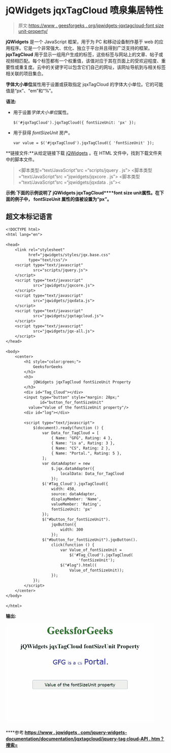 # jQWidgets jqxTagCloud 喷泉集居特性

> 原文:[https://www . geesforgeks . org/jqwidgets-jqxtagcloud-font size unit-property/](https://www.geeksforgeeks.org/jqwidgets-jqxtagcloud-fontsizeunit-property/)

**jQWidgets** 是一个 JavaScript 框架，用于为 PC 和移动设备制作基于 web 的应用程序。它是一个非常强大、优化、独立于平台并且得到广泛支持的框架。 **jqxTagCloud** 用于显示一组用户生成的标签，这些标签与网站上的文章、帖子或视频相匹配。每个标签都有一个权重值，该值对应于其在页面上的受欢迎程度、重要性或重复度。云中的关键字可以包含它们自己的网址，该网址导航到与相关标签相关联的项目集合。

**字体大小单位**属性用于设置或获取指定 jqxTagCloud 的字体大小单位。它的可能值是“px”、“em”和“%”。

**语法:**

*   用于设置*字体大小单位*属性。

    ```
    $('#jqxTagCloud').jqxTagCloud({ fontSizeUnit: 'px' });
    ```

*   用于获得 *fontSizeUnit* 房产。

    ```
    var value = $('#jqxTagCloud').jqxTagCloud({ 'fontSizeUnit' });
    ```

**链接文件:**从给定链接下载 [jQWidgets](https://www.jqwidgets.com/download/) 。在 HTML 文件中，找到下载文件夹中的脚本文件。

> <link rel="”stylesheet”" href="”jqwidgets/styles/jqx.base.css”" type="”text/css”">
> <脚本类型=“text/JavaScript”src =“scripts/jquery . js”></脚本>
> <脚本类型=“text/JavaScript”src =“jqwidgets/jqxcore . js”></脚本>
> <脚本类型=“text/JavaScript”src =“jqwidgets/jqxdata . js”><

**示例:**下面的示例说明了 jQWidgets jqxTagCloud****font size unit**属性。在下面的例子中， **fontSizeUnit** 属性的值被设置为“px”。**

## **超文本标记语言**

```
<!DOCTYPE html>
<html lang="en">

<head>
    <link rel="stylesheet" 
          href="jqwidgets/styles/jqx.base.css"
          type="text/css"/>
    <script type="text/javascript" 
            src="scripts/jquery.js">
    </script>
    <script type="text/javascript" 
            src="jqwidgets/jqxcore.js">
    </script>
    <script type="text/javascript" 
            src="jqwidgets/jqxdata.js">
    </script>
    <script type="text/javascript" 
            src="jqwidgets/jqxtagcloud.js">
    </script>
    <script type="text/javascript" 
            src="jqwidgets/jqx-all.js">
    </script>
</head>

<body>
    <center>
        <h1 style="color:green;">
            GeeksforGeeks
        </h1>
        <h3>
            jQWidgets jqxTagCloud fontSizeUnit Property
        </h3>
        <div id="Tag_Cloud"></div>
        <input type="button" style="margin: 28px;" 
               id="button_for_fontSizeUnit"
          value="Value of the fontSizeUnit property"/>
        <div id="log"></div>

        <script type="text/javascript">
            $(document).ready(function () {
                var Data_for_TagCloud = [
                    { Name: "GFG", Rating: 4 },
                    { Name: "is a", Rating: 3 },
                    { Name: "CS", Rating: 2 },
                    { Name: "Portal.", Rating: 5 },
                ];
                var dataAdapter = new
                    $.jqx.dataAdapter({
                        localData: Data_for_TagCloud
                    });
                $('#Tag_Cloud').jqxTagCloud({
                    width: 450,
                    source: dataAdapter,
                    displayMember: 'Name',
                    valueMember: 'Rating',
                    fontSizeUnit: 'px'
                });
                $("#button_for_fontSizeUnit").
                    jqxButton({
                        width: 300
                    });
                $("#button_for_fontSizeUnit").jqxButton().
                    click(function () {
                        var Value_of_fontSizeUnit =
                            $('#Tag_Cloud').jqxTagCloud(
                                'fontSizeUnit');
                        $("#log").html((
                            Value_of_fontSizeUnit));
                    });
            });
        </script>
    </center>
</body>

</html>
```

****输出:****

**![](img/0b0dc6ad44e9df06eac219f17d8e2d3b.png)**

****参考:**[https://www . jqwidgets . com/jquery-widgets-documentation/documentation/jqxtagcloud/jquery-tag cloud-API . htm？搜索=](https://www.jqwidgets.com/jquery-widgets-documentation/documentation/jqxtagcloud/jquery-tagcloud-api.htm?search=)**